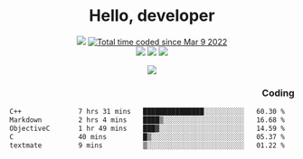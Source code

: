 # <div align='center' >Hello, developer</div>

<div align='center'>
  <a ><img src="https://img.shields.io/badge/dynamic/json?url=https%3A%2F%2Fapi.swo.moe%2Fstats%2Fgithub%2FFree-Aaron-Li&query=count&color=181717&label=GitHub&labelColor=282c34&logo=github&suffix=+follows&cacheSeconds=3600"></a>
  <a href="https://wakatime.com/@fe40087f-8eae-48dc-9950-ad0633db1591"><img src="https://wakatime.com/badge/user/fe40087f-8eae-48dc-9950-ad0633db1591.svg" alt="Total time coded since Mar 9 2022" /></a>
</div>
<div align='center'>
  <a><img src="https://img.shields.io/badge/c%2Fc%2B%2B%2Fc%23-%2375664d"></a> 
  <a><img src="https://img.shields.io/badge/Kotlin%20-%20%2375664D"></a> 
  <a><img src="https://img.shields.io/badge/Shell-75664D"></a> 
</div>

<p align="center">
  <img src="https://readme-typing-svg.demolab.com/?lines=你好!+开发者;Hello!+ developer&font=Fira%20Code&center=true&width=380&height=50&duration=4000&pause=1000">
</p>


<div align='right'>
  <h3>Coding</h3>
</div>

<!--START_SECTION:waka-->

```txt
C++              7 hrs 31 mins   ███████████████░░░░░░░░░░   60.30 %
Markdown         2 hrs 4 mins    ████▒░░░░░░░░░░░░░░░░░░░░   16.68 %
ObjectiveC       1 hr 49 mins    ███▓░░░░░░░░░░░░░░░░░░░░░   14.59 %
C                40 mins         █▒░░░░░░░░░░░░░░░░░░░░░░░   05.37 %
textmate         9 mins          ▒░░░░░░░░░░░░░░░░░░░░░░░░   01.22 %
```

<!--END_SECTION:waka-->




